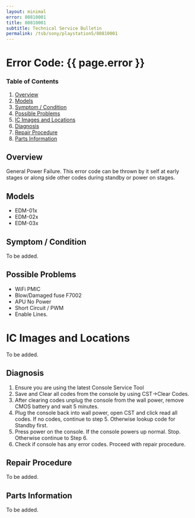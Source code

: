 ```yaml
---
layout: minimal
error: 80810001
title: 80810001
subtitle: Technical Service Bulletin
permalink: /tsb/sony/playstation5/80810001
---
```


# Error Code: {{ page.error }}

### Table of Contents
1. [Overview](#overview)
2. [Models](#models)
3. [Symptom / Condition](#symptom--condition)
4. [Possible Problems](#possible-problems)
5. [IC Images and Locations](#ic-images-and-locations)
6. [Diagnosis](#diagnosis)
6. [Repair Procedure](#repair-procedure)
6. [Parts Information](#parts-information)

## Overview
General Power Failure. This error code can be thrown by it self at early stages or along side other codes during standby or power on stages.

## Models
- EDM-01x
- EDM-02x
- EDM-03x

## Symptom / Condition
To be added.

## Possible Problems
- WiFi PMIC<br>
- Blow/Damaged fuse F7002<br>
- APU No Power<br>
- Short Circuit / PWM <br>
- Enable Lines.

# IC Images and Locations
To be added.

## Diagnosis

1. Ensure you are using the latest Console Service Tool
2. Save and Clear all codes from the console by using CST->Clear Codes.
3. After clearing codes unplug the console from the wall power, remove CMOS battery and wait 5 minutes.
4. Plug the console back into wall power, open CST and click read all codes.
If no codes, continue to step 5. Otherwise lookup code for Standby first.
5. Press power on the console.
If the console powers up normal. Stop. Otherwise continue to Step 6.
6. Check if console has any error codes. Proceed with repair procedure.

## Repair Procedure
To be added. 

## Parts Information
To be added.